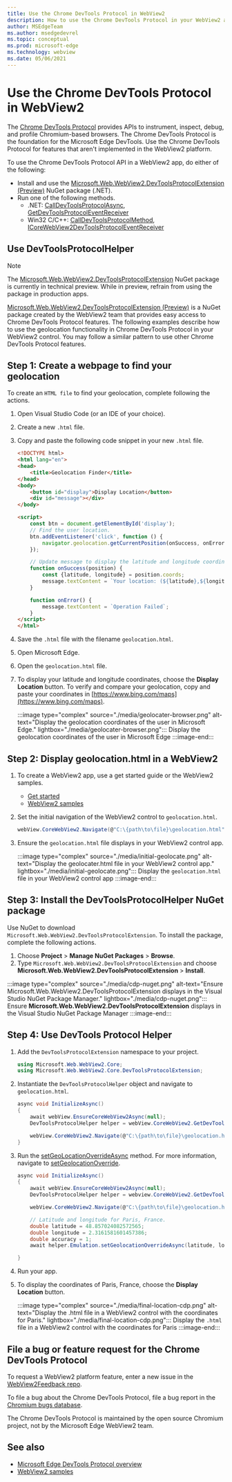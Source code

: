 ```yaml
---
title: Use the Chrome DevTools Protocol in WebView2
description: How to use the Chrome DevTools Protocol in your WebView2 app by using the Microsoft Edge WebView2 Chrome DevTools Protocol NuGet package.
author: MSEdgeTeam
ms.author: msedgedevrel
ms.topic: conceptual
ms.prod: microsoft-edge
ms.technology: webview
ms.date: 05/06/2021
---
```

# Use the Chrome DevTools Protocol in WebView2

The [Chrome DevTools Protocol](https://chromedevtools.github.io/devtools-protocol) provides APIs to instrument, inspect, debug, and profile Chromium-based browsers.  The Chrome DevTools Protocol is the foundation for the Microsoft Edge DevTools.  Use the Chrome DevTools Protocol for features that aren't implemented in the WebView2 platform.

To use the Chrome DevTools Protocol API in a WebView2 app, do either of the following:

*   Install and use the [Microsoft.Web.WebView2.DevToolsProtocolExtension (Preview)](https://www.nuget.org/packages/Microsoft.Web.WebView2.DevToolsProtocolExtension) NuGet package (.NET).
*   Run one of the following methods.
    *   .NET:  [CallDevToolsProtocolAsync](/dotnet/api/microsoft.web.webview2.core.corewebview2.calldevtoolsprotocolmethodasync?view=webview2-dotnet-1.0.774.44&preserve-view=true#Microsoft_Web_WebView2_Core_CoreWebView2_CallDevToolsProtocolMethodAsync_System_String_System_String_), [GetDevToolsProtocolEventReceiver](/dotnet/api/microsoft.web.webview2.core.corewebview2.getdevtoolsprotocoleventreceiver?view=webview2-dotnet-1.0.774.44&preserve-view=true)
    *   Win32 C/C++:  [CallDevToolsProtocolMethod](/microsoft-edge/webview2/reference/win32/icorewebview2?view=webview2-1.0.774.44&preserve-view=true#calldevtoolsprotocolmethod), [ICoreWebView2DevToolsProtocolEventReceiver](/microsoft-edge/webview2/reference/win32/icorewebview2devtoolsprotocoleventreceiver?view=webview2-1.0.774.44&preserve-view=true)


<!-- ====================================================================== -->
## Use DevToolsProtocolHelper

> [!NOTE]
> The [Microsoft.Web.WebView2.DevToolsProtocolExtension](https://www.nuget.org/packages/Microsoft.Web.WebView2.DevToolsProtocolExtension) NuGet package is currently in technical preview.  While in preview, refrain from using the package in production apps.

[Microsoft.Web.WebView2.DevToolsProtocolExtension (Preview)](https://www.nuget.org/packages/Microsoft.Web.WebView2.DevToolsProtocolExtension) is a NuGet package created by the WebView2 team that provides easy access to Chrome DevTools Protocol features.  The following examples describe how to use the geolocation functionality in Chrome DevTools Protocol in your WebView2 control.  You may follow a similar pattern to use other Chrome DevTools Protocol features.


<!-- ====================================================================== -->
## Step 1: Create a webpage to find your geolocation

To create an `HTML file` to find your geolocation, complete following the actions.

1.  Open Visual Studio Code (or an IDE of your choice).
1.  Create a new `.html` file.
1.  Copy and paste the following code snippet in your new `.html` file.

    ```html
    <!DOCTYPE html>
    <html lang="en">
    <head>
        <title>Geolocation Finder</title>
    </head>
    <body>
        <button id="display">Display Location</button>
        <div id="message"></div>
    </body>

    <script>
        const btn = document.getElementById('display');
        // Find the user location.
        btn.addEventListener('click', function () {
            navigator.geolocation.getCurrentPosition(onSuccess, onError);
        });

        // Update message to display the latitude and longitude coordinates.
        function onSuccess(position) {
            const {latitude, longitude} = position.coords;
            message.textContent = `Your location: (${latitude},${longitude})`;
        }

        function onError() {
            message.textContent = `Operation Failed`;
        }
    </script>
    </html>
    ```

1.  Save the `.html` file with the filename `geolocation.html`.
1.  Open Microsoft Edge.
1.  Open the `geolocation.html` file.
1.  To display your latitude and longitude coordinates, choose the **Display Location** button.  To verify and compare your geolocation, copy and paste your coordinates in [https://www.bing.com/maps](https://www.bing.com/maps).

    :::image type="complex" source="./media/geolocater-browser.png" alt-text="Display the geolocation coordinates of the user in Microsoft Edge." lightbox="./media/geolocater-browser.png":::
       Display the geolocation coordinates of the user in Microsoft Edge
    :::image-end:::


<!-- ====================================================================== -->
## Step 2: Display geolocation.html in a WebView2

1.  To create a WebView2 app, use a get started guide or the WebView2 samples.
    *   [Get started](../index.md#get-started)
    *   [WebView2 samples](https://github.com/MicrosoftEdge/WebView2Samples)

1.  Set the initial navigation of the WebView2 control to `geolocation.html`.

    ```csharp
    webView.CoreWebView2.Navigate(@"C:\{path\to\file}\geolocation.html");
    ```

1.  Ensure the `geolocation.html` file displays in your WebView2 control app.

    :::image type="complex" source="./media/initial-geolocate.png" alt-text="Display the geolocater.html file in your WebView2 control app." lightbox="./media/initial-geolocate.png":::
       Display the `geolocation.html` file in your WebView2 control app
    :::image-end:::


<!-- ====================================================================== -->
## Step 3: Install the DevToolsProtocolHelper NuGet package

Use NuGet to download `Microsoft.Web.WebView2.DevToolsProtocolExtension`.  To install the package, complete the following actions.

1.  Choose **Project** > **Manage NuGet Packages** > **Browse**.
1.  Type `Microsoft.Web.WebView2.DevToolsProtocolExtension` and choose **Microsoft.Web.WebView2.DevToolsProtocolExtension** > **Install**.

:::image type="complex" source="./media/cdp-nuget.png" alt-text="Ensure Microsoft.Web.WebView2.DevToolsProtocolExtension displays in the Visual Studio NuGet Package Manager." lightbox="./media/cdp-nuget.png":::
   Ensure **Microsoft.Web.WebView2.DevToolsProtocolExtension** displays in the Visual Studio NuGet Package Manager
:::image-end:::


<!-- ====================================================================== -->
## Step 4: Use DevTools Protocol Helper

1.  Add the `DevToolsProtocolExtension` namespace to your project.

    ```csharp
    using Microsoft.Web.WebView2.Core;
    using Microsoft.Web.WebView2.Core.DevToolsProtocolExtension;
    ```

1.  Instantiate the `DevToolsProtocolHelper` object and navigate to `geolocation.html`.

    ```csharp
    async void InitializeAsync()
    {
        await webView.EnsureCoreWebView2Async(null);
        DevToolsProtocolHelper helper = webView.CoreWebView2.GetDevToolsProtocolHelper();

        webView.CoreWebView2.Navigate(@"C:\{path\to\file}\geolocation.html");
    }
    ```

1.  Run the [setGeoLocationOverrideAsync](https://chromedevtools.github.io/devtools-protocol/tot/Emulation/#method-setGeolocationOverride) method.  For more information, navigate to [setGeolocationOverride](https://chromedevtools.github.io/devtools-protocol/tot/Emulation/#method-setGeolocationOverride).

    ```csharp
    async void InitializeAsync()
    {
        await webView.EnsureCoreWebView2Async(null);
        DevToolsProtocolHelper helper = webview.CoreWebView2.GetDevToolsProtocolHelper();

        webView.CoreWebView2.Navigate(@"C:\{path\to\file}\geolocation.html");

        // Latitude and longitude for Paris, France.
        double latitude = 48.857024082572565;
        double longitude = 2.3161581601457386;
        double accuracy = 1;
        await helper.Emulation.setGeolocationOverrideAsync(latitude, longitude, accuracy);

    }
    ```

1.  Run your app.
1.  To display the coordinates of Paris, France, choose the **Display Location** button.

    :::image type="complex" source="./media/final-location-cdp.png" alt-text="Display the .html file in a WebView2 control with the coordinates for Paris." lightbox="./media/final-location-cdp.png":::
       Display the `.html` file in a WebView2 control with the coordinates for Paris
    :::image-end:::


<!-- ====================================================================== -->
## File a bug or feature request for the Chrome DevTools Protocol

To request a WebView2 platform feature, enter a new issue in the [WebView2Feedback repo](https://github.com/MicrosoftEdge/WebView2Feedback).

To file a bug about the Chrome DevTools Protocol, file a bug report in the [Chromium bugs database](https://bugs.chromium.org/p/chromium/issues/entry?components=Platform%3EDevTools%3EPlatform).

The Chrome DevTools Protocol is maintained by the open source Chromium project, not by the Microsoft Edge WebView2 team.


<!-- ====================================================================== -->
## See also

*  [Microsoft Edge DevTools Protocol overview](../../devtools-protocol-chromium/index.md)
*  [WebView2 samples](https://github.com/MicrosoftEdge/WebView2Samples)
